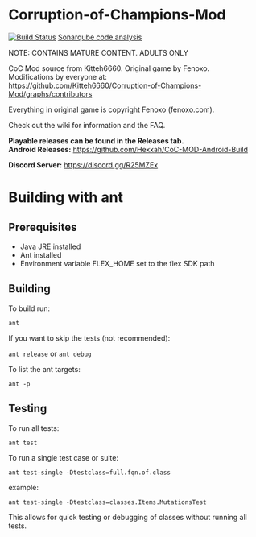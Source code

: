 Corruption-of-Champions-Mod
===========================
[![Build Status](https://travis-ci.org/Kitteh6660/Corruption-of-Champions-Mod.svg?branch=master)](https://travis-ci.org/Kitteh6660/Corruption-of-Champions-Mod)
[Sonarqube code analysis](https://sonarqube.com/dashboard?id=org.github.Kitteh6660%3ACorruption-of-Champions-Mod)

NOTE: CONTAINS MATURE CONTENT. ADULTS ONLY

CoC Mod source from Kitteh6660. Original game by Fenoxo.  
Modifications by everyone at:  
https://github.com/Kitteh6660/Corruption-of-Champions-Mod/graphs/contributors

Everything in original game is copyright Fenoxo (fenoxo.com).

Check out the wiki for information and the FAQ.

**Playable releases can be found in the Releases tab.**  
**Android Releases:** https://github.com/Hexxah/CoC-MOD-Android-Build  

**Discord Server:** https://discord.gg/R25MZEx

# Building with ant
## Prerequisites
- Java JRE installed
- Ant installed
- Environment variable FLEX_HOME set to the flex SDK path

## Building
To build run:

`ant`

If you want to skip the tests (not recommended):

`ant release` or `ant debug`

To list the ant targets:

`ant -p`

## Testing
To run all tests:

`ant test`

To run a single test case or suite:

`ant test-single -Dtestclass=full.fqn.of.class`

example:

`ant test-single -Dtestclass=classes.Items.MutationsTest`

This allows for quick testing or debugging of classes without running all tests.
